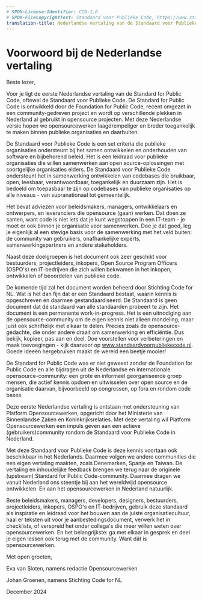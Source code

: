 ```yaml
---
# SPDX-License-Identifier: CC0-1.0
# SPDX-FileCopyrightText: Standaard voor Publieke Code, https://www.standaardvoorpubliekecode.nl/
translation-title: Nederlandse vertaling van de Standaard voor Publieke Code
---
```


# Voorwoord bij de Nederlandse vertaling

Beste lezer,

Voor je ligt de eerste Nederlandse vertaling van de Standard for Public Code, oftewel de Standaard voor Publieke Code. De Standard for Public Code is ontwikkeld door de Foundation for Public Code, recent omgezet in een community-gedreven project en wordt op verschillende plekken in Nederland al gebruikt in opensource projecten. Met deze Nederlandse versie hopen we opensourcewerken laagdrempeliger en breder toegankelijk te maken binnen publieke organisaties en daarbuiten.

De Standaard voor Publieke Code is een set criteria die publieke organisaties ondersteunt bij het samen ontwikkelen en onderhouden van software en bijbehorend beleid. Het is een leidraad voor publieke organisaties die willen samenwerken aan open source-oplossingen met soortgelijke organisaties elders. De Standaard voor Publieke Code ondersteunt het in samenwerking ontwikkelen van codebases die bruikbaar, open, leesbaar, verantwoordbaar, toegankelijk en duurzaam zijn. Het is bedoeld om toepasbaar te zijn op codebases van publieke organisaties op alle niveaus - van supranationaal tot gemeentelijk.

Het bevat adviezen voor beleidsmakers, managers, ontwikkelaars en ontwerpers, en leveranciers die opensource (gaan) werken. Dat doen ze samen, want code is niet iets dat je kunt wegstoppen in een IT-team - je moet er ook binnen je organisatie voor samenwerken. Doe je dat goed, leg je eigenlijk al een stevige basis voor de samenwerking met het veld buiten: de community van gebruikers, onafhankelijke experts, samenwerkingspartners en andere stakeholders.

Naast deze doelgroepen is het document ook zeer geschikt voor bestuurders, projectleiders, inkopers, Open Source Program Officers (OSPO's) en IT-bedrijven die zich willen bekwamen in het inkopen, ontwikkelen of beoordelen van publieke code.

De komende tijd zal het document worden beheerd door Stichting Code for NL. Wat is het dan fijn dat er een Standaard bestaat, waarin kennis is opgeschreven en daarmee gestandaardiseerd. De Standaard is geen document dat dé standaard van alle standaarden probeert te zijn. Het document is een permanente work-in-progress. Het is een uitnodiging aan de opensource-community om de eigen kennis niet alleen mondeling, maar juist ook schriftelijk met elkaar te delen. Precies zoals de opensource-gedachte, die onder andere draait om samenwerking en efficiëntie. Dus bekijk, kopieer, pas aan en deel. Doe voorstellen voor verbeteringen en maak toevoegingen - kijk daarvoor op www.standaardvoorpubliekecode.nl. Goede ideeën hergebruiken maakt de wereld een beetje mooier!

De Standard for Public Code was er niet geweest zonder de Foundation for Public Code en alle bijdragen uit de Nederlandse en internationale opensource-community: een grote en informeel georganiseerde groep mensen, die actief kennis opdoen en uitwisselen over open source en de organisatie daarvan, bijvoorbeeld op congressen, op fora en rondom code bases.

Deze eerste Nederlandse vertaling is ontstaan met ondersteuning van Platform Opensourcewerken, opgericht door het Ministerie van Binnenlandse Zaken en Koninkrijksrelaties. Met deze vertaling wil Platform Opensourcewerken een impuls geven aan een actieve (gebruikers)community rondom de Standaard voor Publieke Code in Nederland.

Met deze Standaard voor Publieke Code is deze kennis voortaan ook beschikbaar in het Nederlands. Daarmee volgen we andere communities die een eigen vertaling maakten, zoals Denemarken, Spanje en Taiwan. De vertaling en inhoudelijke feedback brengen we terug naar de originele (upstream) Standard for Public Code-community. Daarmee dragen we vanuit Nederland ons steentje bij aan het wereldwijd opensource ontwikkelen. En aan het opensourcewerken in Nederland natuurlijk.

Beste beleidsmakers, managers, developers, designers, bestuurders, projectleiders, inkopers, OSPO's en IT-bedrijven, gebruik deze standaard als inspiratie en leidraad voor het bouwen aan de juiste organisatiecultuur, haal er teksten uit voor je aanbestedingsdocument, verwerk het in checklists, of verspreid het onder collega's die meer willen weten over opensourcewerken. En het belangrijkste: ga met elkaar in gesprek en deel je eigen lessen ook terug met de community. Want dát is opensourcewerken.

Met open groeten,

Eva van Sloten, namens redactie Opensourcewerken

Johan Groenen, namens Stichting Code for NL

December 2024
